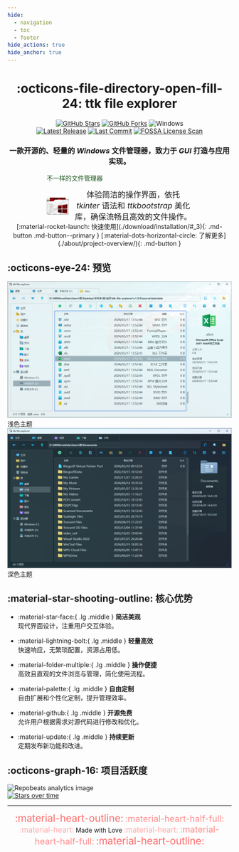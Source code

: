 ```yaml
---
hide:
  - navigation
  - toc
  - footer
hide_actions: true
hide_anchor: true
---
```


<center markdown>

# :octicons-file-directory-open-fill-24: ttk file explorer

<div>  
<a href="https://github.com/pyheight/ttk-file-explorer/stargazers" target="_blank"><img src="https://img.shields.io/github/stars/pyheight/ttk-file-explorer?style=social&logo=github" alt="GitHub Stars"></a>
<a href="https://github.com/pyheight/ttk-file-explorer/network/members" target="_blank"><img src="https://img.shields.io/github/forks/pyheight/ttk-file-explorer?style=social&logo=github" alt="GitHub Forks"></a>
<img src="https://img.shields.io/badge/Platform-Windows-blue.svg?style=social&logo=GitHub" alt="Windows">
</div>  
<div>  
<a href="https://github.com/pyheight/ttk-file-explorer/releases" target="_blank"><img src="https://img.shields.io/github/v/release/pyheight/ttk-file-explorer?color=blue&style=flat-square" alt="Latest Release"></a>
<a href="https://github.com/pyheight/ttk-file-explorer/commits/main" target="_blank"><img src="https://img.shields.io/github/last-commit/pyheight/ttk-file-explorer?style=flat-square" alt="Last Commit"></a>
<a href="https://app.fossa.com/projects/git%2Bgithub.com%2Fpyheight%2Fttk-file-explorer?ref=badge_small" target="_blank"><img src="https://app.fossa.com/api/projects/git%2Bgithub.com%2Fpyheight%2Fttk-file-explorer.svg?type=small" alt="FOSSA License Scan"></a>
</div>  

<h3>一款开源的、轻量的 <i>Windows</i> 文件管理器，致力于 <i>GUI</i> 打造与应用实现。</h3>

</center>

<center>
<div style="width: 65%">
<div class="admonition success">
  <p class="admonition-title" align="left" style="color: #1a531b";>不一样的文件管理器</p>
  <div style="display: flex; align-items: center; gap: 12px;">
    <img align="left" width="50" src="assets/images/favicon.png" alt="LOGO" style="flex-shrink: 0;"/>    
    <p style="margin: 0; font-size: 1.25em;">
      体验简洁的操作界面，依托 <em>tkinter</em> 语法和 <em>ttkbootstrap</em> 美化库，确保流畅且高效的文件操作。
    </p>
  </div>
</div>
</div>
</center>

<center markdown>
[:material-rocket-launch: 快速使用](./download/installation/#_3){: .md-button .md-button--primary }
[:material-dots-horizontal-circle: 了解更多](./about/project-overview/){: .md-button }
</center>

## :octicons-eye-24: 预览

<div class="image-comparison">
  <div class="image-pair">
    <div class="image-item">
      <div class="image-frame">
        <img src="assets/images/v1.0.0-beta/main-light.png" alt="main-light">
      </div>
      <div class="image-caption">浅色主题</div>
    </div>
    <div class="image-item">
      <div class="image-frame">
        <img src="assets/images/v1.0.0-beta/main-dark.png" alt="main-dark">
      </div>
      <div class="image-caption">深色主题</div>
    </div>
  </div>
</div>

## :material-star-shooting-outline: 核心优势

<div class="grid cards" markdown>

- :material-star-face:{ .lg .middle } __简洁美观__  
现代界面设计，注重用户交互体验。

- :material-lightning-bolt:{ .lg .middle } __轻量高效__  
快速响应，无繁琐配置，资源占用低。

- :material-folder-multiple:{ .lg .middle } __操作便捷__  
高效且直观的文件浏览与管理，简化使用流程。

- :material-palette:{ .lg .middle } __自由定制__  
自由扩展和个性化定制，提升管理效率。

- :material-github:{ .lg .middle } __开源免费__  
允许用户根据需求对源代码进行修改和优化。

- :material-update:{ .lg .middle } __持续更新__  
定期发布新功能和改进。

</div>

## :octicons-graph-16: 项目活跃度

<div class="graphs-container">
  <div class="graph-item">
    <img src="https://repobeats.axiom.co/api/embed/20d6c7c443b43d705d0c358d0164fc905511be15.svg" alt="Repobeats analytics image">
  </div>
  
  <div class="vertical-divider"></div>
  
  <div class="graph-item">
    <a href="https://starchart.cc/pyheight/ttk-file-explorer" target="_blank">
      <img src="https://starchart.cc/pyheight/ttk-file-explorer.svg?variant=adaptive" alt="Stars over time">
    </a>
  </div>
</div>

---

<center markdown>
<span style="font-size:1.6em;color:#ff6b6b">:material-heart-outline:</span> 
<span style="font-size:1.4em;color:#ff8e8e">:material-heart-half-full:</span> 
<span style="font-size:1.2em;color:#ffaaaa">:material-heart:</span> 
Made with Love 
<span style="font-size:1.2em;color:#ffaaaa">:material-heart:</span> 
<span style="font-size:1.4em;color:#ff8e8e">:material-heart-half-full:</span> 
<span style="font-size:1.6em;color:#ff6b6b">:material-heart-outline:</span>
</center>



